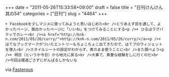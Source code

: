 +++
date = "2011-05-26T15:33:58+09:00"
draft = false
title = "日刊けんけん 其の54"
categories = ["日刊"]
slug = "4464"
+++


    ➤ Facebookを少しマジメに使ってみようと思いはじめた<br />とりあえず目を通して、よかったページ、面白かったページに「いいね」をつけてみることにする<p />➤ ひるはラグパティでカレー<br /><a href="http://knk-n.com/2011/05/26/curry/">http://knk-n.com/2011/05/26/curry/</a><p />➤ はてなブックマークがついたエントリーもちょこちょこ出てきたので、はてブのウィジェットを導入<br />スタイルシートの設定がわからず、青のまま使うことに<br />また調べよう<p />➤ 明日（というか今日）から地元に戻る<br />大事で、貴重な経験をしに行くのだ<br />今回は寝過ごさずにがんばるしかないな

<div class="posterous_quote_citation">via <a href="http://www.lastday.jp/2011/02/28/fasterous">Fasterous</a></div>
  
